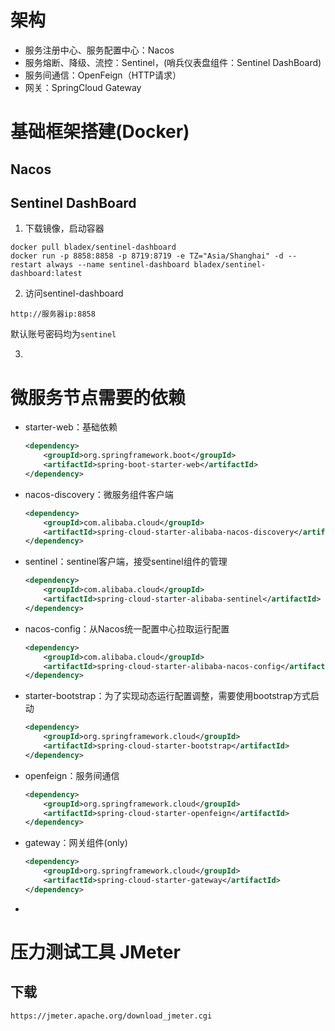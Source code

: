# 架构

- 服务注册中心、服务配置中心：Nacos
- 服务熔断、降级、流控：Sentinel，(哨兵仪表盘组件：Sentinel DashBoard)
- 服务间通信：OpenFeign（HTTP请求）
- 网关：SpringCloud Gateway



# 基础框架搭建(Docker)

## Nacos

## Sentinel DashBoard

1. 下载镜像，启动容器

```shell
docker pull bladex/sentinel-dashboard
docker run -p 8858:8858 -p 8719:8719 -e TZ="Asia/Shanghai" -d --restart always --name sentinel-dashboard bladex/sentinel-dashboard:latest
```

2. 访问sentinel-dashboard

```
http://服务器ip:8858
```
默认账号密码均为`sentinel`

3. 

# 微服务节点需要的依赖

- starter-web：基础依赖

  ```xml
  <dependency>
      <groupId>org.springframework.boot</groupId>
      <artifactId>spring-boot-starter-web</artifactId>
  </dependency>
  ```

- nacos-discovery：微服务组件客户端

  ```xml
  <dependency>
      <groupId>com.alibaba.cloud</groupId>
      <artifactId>spring-cloud-starter-alibaba-nacos-discovery</artifactId>
  </dependency>
  ```

- sentinel：sentinel客户端，接受sentinel组件的管理

  ```xml
  <dependency>
      <groupId>com.alibaba.cloud</groupId>
      <artifactId>spring-cloud-starter-alibaba-sentinel</artifactId>
  </dependency>
  ```

- nacos-config：从Nacos统一配置中心拉取运行配置

  ```xml
  <dependency>
      <groupId>com.alibaba.cloud</groupId>
      <artifactId>spring-cloud-starter-alibaba-nacos-config</artifactId>
  </dependency>
  ```

- starter-bootstrap：为了实现动态运行配置调整，需要使用bootstrap方式启动

  ```xml
  <dependency>
      <groupId>org.springframework.cloud</groupId>
      <artifactId>spring-cloud-starter-bootstrap</artifactId>
  </dependency>
  ```

- openfeign：服务间通信

  ```xml
  <dependency>
      <groupId>org.springframework.cloud</groupId>
      <artifactId>spring-cloud-starter-openfeign</artifactId>
  </dependency>
  ```

- gateway：网关组件(only)

  ```xml
  <dependency>
      <groupId>org.springframework.cloud</groupId>
      <artifactId>spring-cloud-starter-gateway</artifactId>
  </dependency>
  ```
  
  
  
- 

  

# 压力测试工具 JMeter

## 下载

```
https://jmeter.apache.org/download_jmeter.cgi
```


